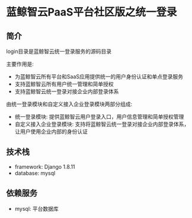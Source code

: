 # 蓝鲸智云PaaS平台社区版之统一登录

## 简介

login目录是蓝鲸智云统一登录服务的源码目录

主要作用是:
- 为蓝鲸智云所有平台和SaaS应用提供统一的用户身份认证和单点登录服务
- 支持蓝鲸智云所有用户统一管理和简单授权
- 支持蓝鲸智云统一登录对接企业内部登录体系

由统一登录模块和自定义接入企业登录模块两部分组成:

- 统一登录模块: 提供蓝鲸智云用户登录入口，用户信息管理和简单授权管理
- 自定义接入企业登录模块: 支持将蓝鲸智云统一登录对接企业内部登录体系，让用户使用企业内部的身份认证


## 技术栈

- framework: Django 1.8.11
- database: mysql


## 依赖服务

- mysql: 平台数据库
